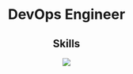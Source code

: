 <h1 align="center">DevOps Engineer</h1>

<h2 align="center">Skills</h2>

<p align="center">
  <a href="https://skillicons.dev">
    <img src="https://skillicons.dev/icons?i=gcp,aws,azure,kubernetes,docker,linux,vscode,terraform,ansible,python,gitlab,github" />
  </a>
</p>
